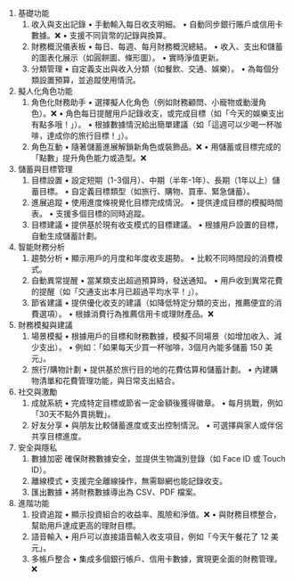 1. 基礎功能
    1.    收入與支出記錄
        •    手動輸入每日收支明細。
        •    自動同步銀行賬戶或信用卡數據。❌
        •    支援不同貨幣的記錄與換算。
    2.    財務概況儀表板
        •    每日、每週、每月財務概況總結。
        •    收入、支出和儲蓄的圖表化展示（如圓餅圖、條形圖）。
        •    實時淨值更新。
    3.    分類管理
        •    自定義支出與收入分類（如餐飲、交通、娛樂）。
        •    為每個分類設置預算，並追蹤使用情況。
2. 擬人化角色功能
    1.    角色化財務助手
        •    選擇擬人化角色（例如財務顧問、小寵物或動漫角色）。❌
        •    角色每日提醒用戶記錄收支，或完成目標（如「今天的娛樂支出有點多哦！」）。
        •    根據數據情況給出簡單建議（如「這週可以少喝一杯咖啡，達成你的旅行目標！」）。
    2.    角色互動
        •    隨著儲蓄進展解鎖新角色或裝飾品。❌
        •    用儲蓄或目標完成的「點數」提升角色能力或造型。❌
3. 儲蓄與目標管理
    1.    目標設置
        •    設定短期（1-3個月）、中期（半年-1年）、長期（1年以上）儲蓄目標。
        •    自定義目標類型（如旅行、購物、買車、緊急儲蓄）。
    2.    進展追蹤
        •    使用進度條視覺化目標完成情況。
        •    提供達成目標的模擬時間表。
        •    支援多個目標的同時追蹤。
    3.    目標建議
        •    提供基於現有收支模式的目標建議。
        •    根據用戶設置的目標，自動生成儲蓄計劃。
4. 智能財務分析
    1.    趨勢分析
        •    顯示用戶的月度和年度收支趨勢。
        •    比較不同時間段的消費模式。
    2.    自動異常提醒
        •    當某類支出超過預算時，發送通知。
        •    用戶收到異常花費的提醒（如「交通支出本月已超過平均水平！」）。
    3.    節省建議
        •    提供優化收支的建議（如降低特定分類的支出，推薦便宜的消費選項）。
        •    根據消費行為推薦信用卡或理財產品。❌
5. 財務模擬與建議
    1.    場景模擬
        •    根據用戶的目標和財務數據，模擬不同場景（如增加收入、減少支出）。
        •    例如：「如果每天少買一杯咖啡，3個月內能多儲蓄 150 美元」。
    2.    旅行/購物計劃
        •    提供基於旅行目的地的花費估算和儲蓄計劃。
        •    內建購物清單和花費管理功能，與日常支出結合。
6. 社交與激勵
    1.    成就系統
        •    完成特定目標或節省一定金額後獲得徽章。
        •    每月挑戰，例如「30天不點外賣挑戰」。
    2.    好友分享
        •    與朋友比較儲蓄進度或支出控制情況。
        •    可選擇與家人或伴侶共享目標進度。
7. 安全與隱私
    1.    數據加密
            確保財務數據安全，並提供生物識別登錄（如 Face ID 或 Touch ID）。
    2.    離線模式
        •    支援完全離線操作，無需聯網也能記錄收支。
    3.    匯出數據
        •    將財務數據導出為 CSV、PDF 檔案。
8. 進階功能
    1.    投資追蹤
        •    顯示投資組合的收益率、風險和淨值。❌
        •    與財務目標整合，幫助用戶達成更高的理財目標。
    2.    語音輸入
        •    用戶可以直接語音輸入收支項目，例如「今天午餐花了 12 美元」。
    3.    多帳戶整合
        •    集成多個銀行帳戶、信用卡數據，實現更全面的財務管理。❌

